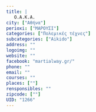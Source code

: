 ```yaml
---
title: |
   Ο.Α.Κ.Α.
city: ["Αθήνα"]
perioxi: ["ΜΑΡΟΥΣΙ"]
categories: ["Πολεμικές τέχνες"]
subcategories: ["Aikido"]
address: ""
logoimg: ""
website: ""
facebook: "martialway.gr/"
phone: ""
email: ""
courses: ""
places: [""]
rensponsibles: ""
zipcode: [""]
UID: "1266"
---
```




